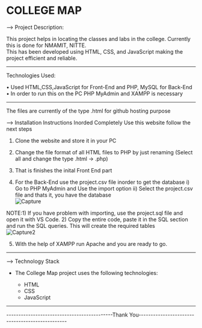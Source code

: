 # COLLEGE MAP

--> Project Description:

This project helps in locating the classes and labs in the college. Currently this is done for NMAMIT, NITTE.<br>
This has been developed using HTML, CSS, and JavaScript making the project efficient and reliable.

----
  
Technologies Used:

  • Used HTML,CSS,JavaScript for Front-End and PHP, MySQL for Back-End <br>
  • In order to run this on the PC PHP MyAdmin and XAMPP is necessary
  
---------------------------------------------------------------------------------------------
  
 The files are currently of the type .html for github hosting purpose

 --> Installation Instructions
     Inorded Completely Use this website follow the next steps
     
   1. Clone the website and store it in your PC
            
   2. Change the file format of all HTML files to PHP by just renaming (Select all and change the type .html -> .php)
            
   3. That is finishes the inital Front End part
            
   4. For the Back-End use the project.csv file inorder to get the database
               i) Go to PHP MyAdmin and Use the import option
               ii) Select the project.csv file and thats it, you have the database<br>
               ![Capture](https://user-images.githubusercontent.com/96821629/212859325-ecfdefc9-428d-439c-942d-2d98893a4e58.JPG)
               
   NOTE:1) If you have problem with importing, use the project.sql file and open it with VS Code.
                    2) Copy the entire code, paste it in the SQL section and run the SQL queries. This will create the required tables<br>
                    ![Capture2](https://user-images.githubusercontent.com/96821629/212860411-7e9aaf0b-7191-44fb-908c-7b98547ad5d2.JPG)
          
               
   5. With the help of XAMPP run Apache and you are ready to go.
--------------------------------------------------------------------------------------------

--> Technology Stack
- The College Map project uses the following technologies:

     - HTML
     - CSS
     - JavaScript
--------------------------------------------------------------------------------------------

--------------------------------------------Thank You------------------------------------------------
  
